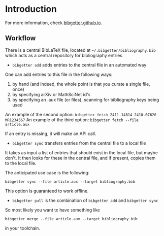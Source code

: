 # Introduction

For more information, check [bibgetter.github.io](https://bibgetter.github.io).


## Workflow

There is a central BibLaTeX file, located at `~/.bibgetter/bibliography.bib` which acts as
a central repository for bibliography entries.

* `bibgetter add` adds entries to the central file in an automated way

One can add entries to this file in the following ways:

1) by hand (and indeed, the whole point is that you curate a single file, once)
2) by specifying arXiv or MathSciNet id's
3) by specifying an .aux file (or files), scanning for bibliography keys being used

An example of the second option: `bibgetter fetch 2411.14814 2410.07620 MR1234567`
An example of the third option: `bibgetter fetch --file article.aux`

If an entry is missing, it will make an API call.

* `bibgetter sync` transfers entries from the central file to a local file

It takes as input a list of entries that should exist in the local file, but maybe don't.
It then looks for these in the central file, and if present, copies them to the local file.

The anticipated use case is the following:

`bibgetter sync --file article.aux --target bibliography.bib`

This option is guaranteed to work offline.

* `bibgetter pull` is the combination of `bibgetter add` and `bibgetter sync`

So most likely you want to have something like

`bibgetter merge --file article.aux --target bibliography.bib`

in your toolchain.